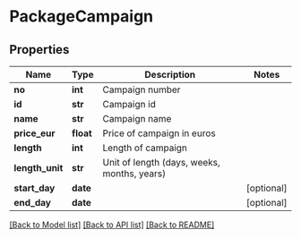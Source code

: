 # PackageCampaign

## Properties
Name | Type | Description | Notes
------------ | ------------- | ------------- | -------------
**no** | **int** | Campaign number | 
**id** | **str** | Campaign id | 
**name** | **str** | Campaign name | 
**price_eur** | **float** | Price of campaign in euros | 
**length** | **int** | Length of campaign | 
**length_unit** | **str** | Unit of length (days, weeks, months, years) | 
**start_day** | **date** |  | [optional] 
**end_day** | **date** |  | [optional] 

[[Back to Model list]](../README.md#documentation-for-models) [[Back to API list]](../README.md#documentation-for-api-endpoints) [[Back to README]](../README.md)


